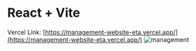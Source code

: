 # React + Vite
Vercel Link: [https://management-website-eta.vercel.app/](https://management-website-eta.vercel.app/)
 ![management](https://github.com/huseyinaydinn/Management-Website/assets/100160834/0bc02f54-966e-4d23-84c9-d53b943b6b3a)
